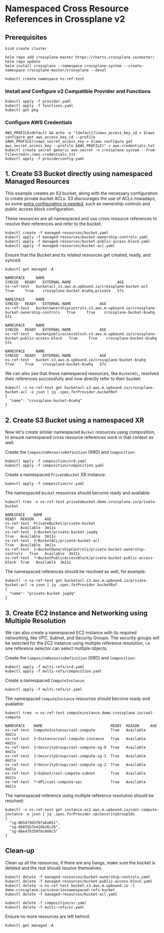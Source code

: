 # Namespaced Cross Resource References in Crossplane v2

## Prerequisites
```
kind create cluster

helm repo add crossplane-master https://charts.crossplane.io/master/
helm repo update
helm install crossplane --namespace crossplane-system --create-namespace crossplane-master/crossplane --devel

kubectl create namespace ns-ref-test
```

### Install and Configure v2 Compatible Provider and Functions
```
kubectl apply -f provider.yaml
kubectl apply -f functions.yaml
kubectl get pkg
```

### Configure AWS Credentials
```
AWS_PROFILE=default && echo -e "[default]\naws_access_key_id = $(aws configure get aws_access_key_id --profile $AWS_PROFILE)\naws_secret_access_key = $(aws configure get aws_secret_access_key --profile $AWS_PROFILE)" > aws-credentials.txt
kubectl create secret generic aws-secret -n crossplane-system --from-file=creds=./aws-credentials.txt
kubectl apply -f providerconfig.yaml
```

## 1. Create S3 Bucket directly using namespaced Managed Resources

This example creates an S3 bucket, along with the necessary configuration to
create private bucket ACLs. S3 discourages the use of ACLs nowadays, so some
[extra configuration is
needed](https://www.learnaws.org/2023/08/26/aws-s3-bucket-does-not-allow-acls/),
such as ownership controls and public access block configuration.

These resources are all namespaced and use cross resource references to resolve
their references and refer to the bucket.
```
kubectl create -f managed-resources/bucket.yaml
kubectl apply -f managed-resources/bucket-ownership-controls.yaml
kubectl apply -f managed-resources/bucket-public-access-block.yaml
kubectl apply -f managed-resources/bucket-acl.yaml
```

Ensure that the Bucket and its related resources get created, ready, and synced:
```
kubectl get managed -A

NAMESPACE     NAME                                                  SYNCED   READY   EXTERNAL-NAME                     AGE
ns-ref-test   bucketacl.s3.aws.m.upbound.io/crossplane-bucket-acl   True     True    crossplane-bucket-6cwhq,private   57s

NAMESPACE     NAME                                                                               SYNCED   READY   EXTERNAL-NAME             AGE
ns-ref-test   bucketownershipcontrols.s3.aws.m.upbound.io/crossplane-bucket-ownership-controls   True     True    crossplane-bucket-6cwhq   57s

NAMESPACE     NAME                                                                                SYNCED   READY   EXTERNAL-NAME             AGE
ns-ref-test   bucketpublicaccessblock.s3.aws.m.upbound.io/crossplane-bucket-public-access-block   True     True    crossplane-bucket-6cwhq   57s

NAMESPACE     NAME                                                 SYNCED   READY   EXTERNAL-NAME             AGE
ns-ref-test   bucket.s3.aws.m.upbound.io/crossplane-bucket-6cwhq   True     True    crossplane-bucket-6cwhq   57s
```

We can also see that these namespaced resources, like `BucketACL`, resolved
their references successfully and now directly refer to their bucket:
```
kubectl -n ns-ref-test get bucketacl.s3.aws.m.upbound.io/crossplane-bucket-acl -o json | jq .spec.forProvider.bucketRef
{
  "name": "crossplane-bucket-6cwhq"
}
```

## 2. Create S3 Bucket using a namespaced XR

Now let's create similar namespaced `Bucket` resources using composition, to
ensure namespaced cross resource references work in that context as well.

Create the `CompositeResourceDefinition` (XRD) and `Composition`:
```
kubectl apply -f composition/xrd.yaml
kubectl apply -f composition/composition.yaml
```

Create a namespaced `PrivateBucket` XR instance:
```
kubectl apply -f composition/xr.yaml
```

The namespaced `Bucket` resources should become ready and available:
```
kubectl tree -n ns-ref-test privatebucket.demo.crossplane.io/private-bucket

NAMESPACE    NAME                                                          READY  REASON     AGE
ns-ref-test  PrivateBucket/private-bucket                                  True   Available  3m11s
ns-ref-test  ├─Bucket/private-bucket-jwqdq                                 True   Available  3m11s
ns-ref-test  ├─BucketACL/private-bucket-acl                                True   Available  3m11s
ns-ref-test  ├─BucketOwnershipControls/private-bucket-ownership-controls   True   Available  3m11s
ns-ref-test  └─BucketPublicAccessBlock/private-bucket-public-access-block  True   Available  3m11s
```

The namespaced references should be resolved as well, for example:
```
kubectl -n ns-ref-test get bucketacl.s3.aws.m.upbound.io/private-bucket-acl -o json | jq .spec.forProvider.bucketRef
{
  "name": "private-bucket-jwqdq"
}
```

## 3. Create EC2 Instance and Networking using Multiple Resolution

We can also create a namespaced EC2 instance with its required networking, like VPC,
Subnet, and Security Groups. The security groups will be selected for the EC2
instance using multiple reference resolution, i.e. one reference selector can
select multiple objects.

Create the `CompositeResourceDefinition` (XRD) and `Composition`:
```
kubectl apply -f multi-refs/xrd.yaml
kubectl apply -f multi-refs/composition.yaml
```

Create a namespaced `ComputeInstance`:
```
kubectl apply -f multi-refs/xr.yaml
```

The namespaced `ComputeInstance` resources should become ready and available:
```
kubectl tree -n ns-ref-test computeinstance.demo.crossplane.io/cool-compute

NAMESPACE    NAME                               READY  REASON     AGE
ns-ref-test  ComputeInstance/cool-compute       True   Available  4m21s
ns-ref-test  ├─Instance/cool-compute-instance   True   Available  4m21s
ns-ref-test  ├─SecurityGroup/cool-compute-sg-0  True   Available  4m21s
ns-ref-test  ├─SecurityGroup/cool-compute-sg-1  True   Available  4m21s
ns-ref-test  ├─SecurityGroup/cool-compute-sg-2  True   Available  4m21s
ns-ref-test  ├─Subnet/cool-compute-subnet       True   Available  4m21s
ns-ref-test  └─VPC/cool-compute-vpc             True   Available  4m21s
```

The namespaced reference using multiple reference resolution should be resolved:
```
kubectl -n ns-ref-test get instance.ec2.aws.m.upbound.io/cool-compute-instance -o json | jq .spec.forProvider.vpcSecurityGroupIds
[
  "sg-065d79d3f6fa6a851",
  "sg-06835b7e42db26c26",
  "sg-08e47b350f0c006c5"
]
```

## Clean-up

Clean up all the resources, if there are any hangs, make sure the bucket is
deleted and the rest should resolve themselves:
```
kubectl delete -f managed-resources/bucket-ownership-controls.yaml
kubectl delete -f managed-resources/bucket-public-access-block.yaml
kubectl delete -n ns-ref-test bucket.s3.aws.m.upbound.io -l demo.crossplane.io/scenario=namespaced-refs-bucket
kubectl delete -f managed-resources/bucket-acl.yaml
```

```
kubectl delete -f composition/xr.yaml
kubectl delete -f multi-refs/xr.yaml
```

Ensure no more resources are left behind:
```
kubectl get managed -A
```